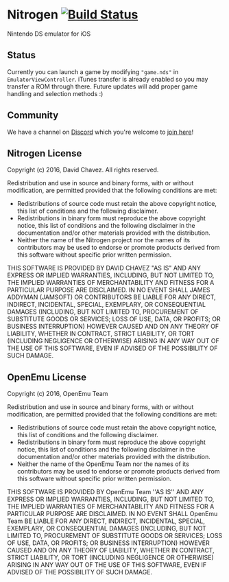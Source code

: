 # Nitrogen [![Build Status](https://travis-ci.org/dcvz/Nitrogen.svg?branch=develop)](https://travis-ci.org/dcvz/Nitrogen)
Nintendo DS emulator for iOS

## Status
Currently you can launch a game by modifying `"game.nds"` in `EmulatorViewController`. iTunes transfer is already enabled so you may transfer a ROM through there. Future updates will add proper game handling and selection methods :)


## Community
We have a channel on [Discord](https://discordapp.com/) which you're welcome to [join here](https://discord.gg/0tduZBRmUMS24piu)!

## Nitrogen License

Copyright (c) 2016, David Chavez. All rights reserved.

Redistribution and use in source and binary forms, with or without modification, are
permitted provided that the following conditions are met:

- Redistributions of source code must retain the above copyright notice, this list of conditions and the following disclaimer.
- Redistributions in binary form must reproduce the above copyright notice, this list of conditions and the following disclaimer in the documentation and/or other materials provided with the distribution.
- Neither the name of the Nitrogen project nor the names of its contributors may be used to endorse or promote products derived from this software without specific prior written permission.

THIS SOFTWARE IS PROVIDED BY DAVID CHAVEZ "AS IS" AND ANY EXPRESS OR IMPLIED
WARRANTIES, INCLUDING, BUT NOT LIMITED TO, THE IMPLIED WARRANTIES OF MERCHANTABILITY AND
FITNESS FOR A PARTICULAR PURPOSE ARE DISCLAIMED. IN NO EVENT SHALL JAMES ADDYMAN (JAMSOFT) OR
CONTRIBUTORS BE LIABLE FOR ANY DIRECT, INDIRECT, INCIDENTAL, SPECIAL, EXEMPLARY, OR
CONSEQUENTIAL DAMAGES (INCLUDING, BUT NOT LIMITED TO, PROCUREMENT OF SUBSTITUTE GOODS OR
SERVICES; LOSS OF USE, DATA, OR PROFITS; OR BUSINESS INTERRUPTION) HOWEVER CAUSED AND ON
ANY THEORY OF LIABILITY, WHETHER IN CONTRACT, STRICT LIABILITY, OR TORT (INCLUDING
NEGLIGENCE OR OTHERWISE) ARISING IN ANY WAY OUT OF THE USE OF THIS SOFTWARE, EVEN IF
ADVISED OF THE POSSIBILITY OF SUCH DAMAGE.

## OpenEmu License

Copyright (c) 2016, OpenEmu Team

Redistribution and use in source and binary forms, with or without
modification, are permitted provided that the following conditions are met:

- Redistributions of source code must retain the above copyright notice, this list of conditions and the following disclaimer.
- Redistributions in binary form must reproduce the above copyright notice, this list of conditions and the following disclaimer in the documentation and/or other materials provided with the distribution.
- Neither the name of the OpenEmu Team nor the names of its contributors may be used to endorse or promote products derived from this software without specific prior written permission.

THIS SOFTWARE IS PROVIDED BY OpenEmu Team ''AS IS'' AND ANY
EXPRESS OR IMPLIED WARRANTIES, INCLUDING, BUT NOT LIMITED TO, THE IMPLIED
WARRANTIES OF MERCHANTABILITY AND FITNESS FOR A PARTICULAR PURPOSE ARE
DISCLAIMED. IN NO EVENT SHALL OpenEmu Team BE LIABLE FOR ANY
DIRECT, INDIRECT, INCIDENTAL, SPECIAL, EXEMPLARY, OR CONSEQUENTIAL DAMAGES
(INCLUDING, BUT NOT LIMITED TO, PROCUREMENT OF SUBSTITUTE GOODS OR SERVICES;
LOSS OF USE, DATA, OR PROFITS; OR BUSINESS INTERRUPTION) HOWEVER CAUSED AND
ON ANY THEORY OF LIABILITY, WHETHER IN CONTRACT, STRICT LIABILITY, OR TORT
(INCLUDING NEGLIGENCE OR OTHERWISE) ARISING IN ANY WAY OUT OF THE USE OF THIS
SOFTWARE, EVEN IF ADVISED OF THE POSSIBILITY OF SUCH DAMAGE.
